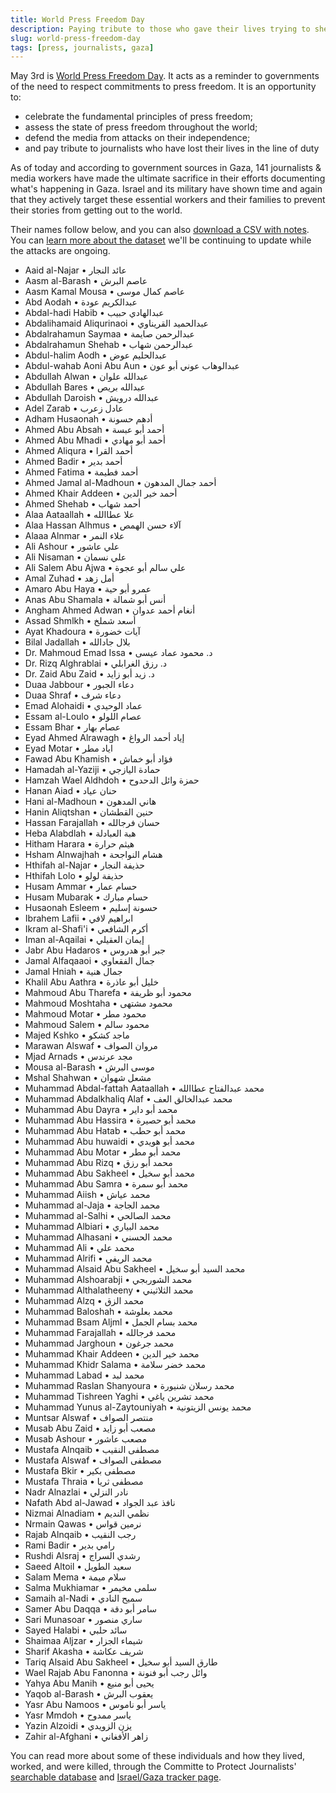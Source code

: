 ```yaml
---
title: World Press Freedom Day
description: Paying tribute to those who gave their lives trying to shed light on what's happening in Gaza.
slug: world-press-freedom-day
tags: [press, journalists, gaza]
---
```


May 3rd is [World Press Freedom Day](https://www.un.org/en/observances/press-freedom-day). It acts as a reminder to governments of the need to respect commitments to press freedom. It is an opportunity to:

- celebrate the fundamental principles of press freedom;
- assess the state of press freedom throughout the world;
- defend the media from attacks on their independence;
- and pay tribute to journalists who have lost their lives in the line of duty

As of today and according to government sources in Gaza, 141 journalists & media workers have made the ultimate sacrifice in their efforts documenting what's happening in Gaza. Israel and its military have shown time and again that they actively target these essential workers and their families to prevent their stories from getting out to the world.

Their names follow below, and you can also [download a CSV with notes](https://data.techforpalestine.org/api/v2/press_killed_in_gaza.csv). You can [learn more about the dataset](https://data.techforpalestine.org/docs/press-killed-in-gaza) we'll be continuing to update while the attacks are ongoing.

- Aaid al-Najar • عائد النجار
- Aasm al-Barash • عاصم البرش
- Aasm Kamal Mousa • عاصم كمال موسى
- Abd Aodah • عبدالكريم عودة
- Abdal-hadi Habib • عبدالهادي حبيب
- Abdalihamaid Aliqurinaoi • عبدالحميد القريناوي
- Abdalrahamun Saymaa • عبدالرحمن صايمة
- Abdalrahamun Shehab • عبدالرحمن شهاب
- Abdul-halim Aodh • عبدالحليم عوض
- Abdul-wahab Aoni Abu Aun • عبدالوهاب عوني أبو عون
- Abdullah Alwan • عبدالله علوان
- Abdullah Bares • عبدالله بريص
- Abdullah Daroish • عبدالله درويش
- Adel Zarab • عادل زعرب
- Adham Husaonah • أدهم حسونة
- Ahmed Abu Absah • أحمد أبو عبسة
- Ahmed Abu Mhadi • أحمد أبو مهادي
- Ahmed Aliqura • أحمد القرا
- Ahmed Badir • أحمد بدير
- Ahmed Fatima • أحمد فطيمة
- Ahmed Jamal al-Madhoun • أحمد جمال المدهون
- Ahmed Khair Addeen • أحمد خير الدين
- Ahmed Shehab • أحمد شهاب
- Alaa Aataallah • علا عطاالله
- Alaa Hassan Alhmus • آلاء حسن الهمص
- Alaaa Alnmar • علاء النمر
- Ali Ashour • علي عاشور
- Ali Nisaman • علي نسمان
- Ali Salem Abu Ajwa • علي سالم أبو عجوة
- Amal Zuhad • أمل زهد
- Amaro Abu Haya • عمرو أبو حية
- Anas Abu Shamala • أنس أبو شمالة
- Angham Ahmed Adwan • أنغام أحمد عدوان
- Assad Shmlkh • أسعد شملخ
- Ayat Khadoura • آيات خضورة
- Bilal Jadallah • بلال جادالله
- Dr. Mahmoud Emad Issa • د. محمود عماد عيسى
- Dr. Rizq Alghrablai • د. رزق الغرابلي
- Dr. Zaid Abu Zaid • د. زيد أبو زايد
- Duaa Jabbour • دعاء الجبور
- Duaa Shraf • دعاء شرف
- Emad Alohaidi • عماد الوحيدي
- Essam al-Loulo • عصام اللولو
- Essam Bhar • عصام بهار
- Eyad Ahmed Alrawagh • إياد أحمد الرواغ
- Eyad Motar • اياد مطر
- Fawad Abu Khamish • فؤاد أبو خماش
- Hamadah al-Yaziji • حمادة اليازجي
- Hamzah Wael Aldhdoh • حمزة وائل الدحدوح
- Hanan Aiad • حنان عياد
- Hani al-Madhoun • هاني المدهون
- Hanin Aliqtshan • حنين القطشان
- Hassan Farajallah • حسان فرجالله
- Heba Alabdlah • هبة العبادلة
- Hitham Harara • هيثم حرارة
- Hsham Alnwajhah • هشام النواجحة
- Hthifah al-Najar • حذيفة النجار
- Hthifah Lolo • حذيفة لولو
- Husam Ammar • حسام عمار
- Husam Mubarak • حسام مبارك
- Husaonah Esleem • حسونة إسليم
- Ibrahem Lafii • ابراهيم لافي
- Ikram al-Shafi'i • أكرم الشافعي
- Iman al-Aqailai • إيمان العقيلي
- Jabr Abu Hadaros • جبر أبو هدروس
- Jamal Alfaqaaoi • جمال الفقعاوي
- Jamal Hniah • جمال هنية
- Khalil Abu Aathra • خليل أبو عاذرة
- Mahmoud Abu Tharefa • محمود أبو ظريفة
- Mahmoud Moshtaha • محمود مشتهى
- Mahmoud Motar • محمود مطر
- Mahmoud Salem • محمود سالم
- Majed Kshko • ماجد كشكو
- Marawan Alswaf • مروان الصواف
- Mjad Arnads • مجد عرندس
- Mousa al-Barash • موسى البرش
- Mshal Shahwan • مشعل شهوان
- Muhammad Abdal-fattah Aataallah • محمد عبدالفتاح عطاالله
- Muhammad Abdalkhaliq Alaf • محمد عبدالخالق العف
- Muhammad Abu Dayra • محمد أبو داير
- Muhammad Abu Hassira • محمد أبو حصيرة
- Muhammad Abu Hatab • محمد أبو حطب
- Muhammad Abu huwaidi • محمد أبو هويدي
- Muhammad Abu Motar • محمد أبو مطر
- Muhammad Abu Rizq • محمد أبو رزق
- Muhammad Abu Sakheel • محمد أبو سخيل
- Muhammad Abu Samra • محمد أبو سمرة
- Muhammad Aiish • محمد عياش
- Muhammad al-Jaja • محمد الجاجة
- Muhammad al-Salhi • محمد الصالحي
- Muhammad Albiari • محمد البياري
- Muhammad Alhasani • محمد الحسني
- Muhammad Ali • محمد علي
- Muhammad Alrifi • محمد الريفي
- Muhammad Alsaid Abu Sakheel • محمد السيد أبو سخيل
- Muhammad Alshoarabji • محمد الشوربجي
- Muhammad Althalatheeny • محمد الثلاثيني
- Muhammad Alzq • محمد الزق
- Muhammad Baloshah • محمد بعلوشة
- Muhammad Bsam Aljml • محمد بسام الجمل
- Muhammad Farajallah • محمد فرجالله
- Muhammad Jarghoun • محمد جرغون
- Muhammad Khair Addeen • محمد خير الدين
- Muhammad Khidr Salama • محمد خضر سلامة
- Muhammad Labad • محمد لبد
- Muhammad Raslan Shanyoura • محمد رسلان شنيورة
- Muhammad Tishreen Yaghi • محمد تشرين ياغي
- Muhammad Yunus al-Zaytouniyah • محمد يونس الزيتونية
- Muntsar Alswaf • منتصر الصواف
- Musab Abu Zaid • مصعب أبو زايد
- Musab Ashour • مصعب عاشور
- Mustafa Alnqaib • مصطفى النقيب
- Mustafa Alswaf • مصطفى الصواف
- Mustafa Bkir • مصطفى بكير
- Mustafa Thraia • مصطفى ثريا
- Nadr Alnazlai • نادر النزلي
- Nafath Abd al-Jawad • نافذ عبد الجواد
- Nizmai Alnadiam • نظمي النديم
- Nrmain Qawas • نرمين قواس
- Rajab Alnqaib • رجب النقيب
- Rami Badir • رامي بدير
- Rushdi Alsraj • رشدي السراج
- Saeed Altoil • سعيد الطويل
- Salam Mema • سلام ميمة
- Salma Mukhiamar • سلمى مخيمر
- Samaih al-Nadi • سميح النادي
- Samer Abu Daqqa • سامر أبو دقة
- Sari Munasoar • ساري منصور
- Sayed Halabi • سائد حلبي
- Shaimaa Aljzar • شيماء الجزار
- Sharif Akasha • شريف عكاشة
- Tariq Alsaid Abu Sakheel • طارق السيد أبو سخيل
- Wael Rajab Abu Fanonna • وائل رجب أبو فنونة
- Yahya Abu Manih • يحيى أبو منيع
- Yaqob al-Barash • يعقوب البرش
- Yasr Abu Namoos • ياسر أبو ناموس
- Yasr Mmdoh • ياسر ممدوح
- Yazin Alzoidi • يزن الزويدي
- Zahir al-Afghani • زاهر الأفغاني

You can read more about some of these individuals and how they lived, worked, and were killed, through the Committe to Protect Journalists' [searchable database](https://cpj.org/data/killed/2024/?status=Killed&motiveConfirmed%5B%5D=Confirmed&type%5B%5D=Journalist&cc_fips%5B%5D=IS&start_year=2023&end_year=2024&group_by=location) and [Israel/Gaza tracker page](https://cpj.org/2024/05/journalist-casualties-in-the-israel-gaza-conflict/).

